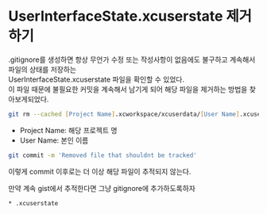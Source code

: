 # UserInterfaceState.xcuserstate 제거하기

.gitignore를 생성하면 항상 무언가 수정 또는 작성사항이 없음에도 불구하고 계속해서 파일의 상태를 저장하는   
UserInterfaceState.xcuserstate 파일을 확인할 수 있었다.   
이 파일 때문에 불필요한 커밋을 계속해서 남기게 되어 해당 파일을 제거하는 방법을 찾아보게되었다.

```zsh
git rm --cached [Project Name].xcworkspace/xcuserdata/[User Name].xcuserdatad/UserInterfaceState.xcuserstate
```
- Project Name: 해당 프로젝트 명
- User Name: 본인 이름

```zsh
git commit -m 'Removed file that shouldnt be tracked'
```
이렇게 commit 이후로는 더 이상 해당 파일이 추적되지 않는다.

만약 계속 gist에서 추적한다면 그냥 gitignore에 추가하도록하자
```
* .xcuserstate
```